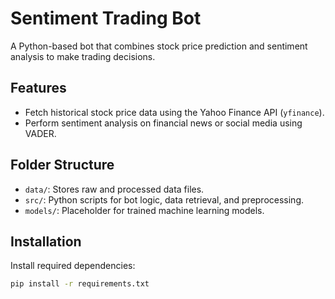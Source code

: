 # Sentiment Trading Bot

A Python-based bot that combines stock price prediction and sentiment analysis to make trading decisions.

## Features
- Fetch historical stock price data using the Yahoo Finance API (`yfinance`).
- Perform sentiment analysis on financial news or social media using VADER.

## Folder Structure
- `data/`: Stores raw and processed data files.
- `src/`: Python scripts for bot logic, data retrieval, and preprocessing.
- `models/`: Placeholder for trained machine learning models.

## Installation
Install required dependencies:
```bash
pip install -r requirements.txt
